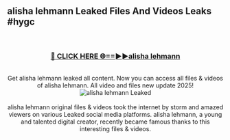 ## alisha lehmann Leaked Files And Videos Leaks #hygc
<br>
<div align="center">
<h3><a href="https://watchclip.my.id/alisha lehmann" rel="nofollow">🔴 CLICK HERE 🌐==►►alisha lehmann</a></h3>
<br>
Get alisha lehmann leaked all content. Now you can access all files & videos of alisha lehmann. All video and files new update 2025!
<br>
<a href="https://watchclip.my.id/alisha lehmann" rel="nofollow" data-target="animated-image.originalLink"><img src="https://i.ibb.co.com/WyWwxjT/player-gif2.gif" alt="alisha lehmann Leaked" style="max-width: 100%; display: inline-block;" data-target="animated-image.originalImage"></a>
<br><br>
alisha lehmann original files & videos took the internet by storm and amazed viewers on various Leaked social media platforms. alisha lehmann, a young and talented digital creator, recently became famous thanks to this interesting files & videos.
</div>
<br>